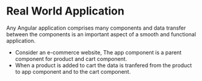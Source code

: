 # Real World Application

Any Angular application comprises many components and data transfer between the components is an important aspect of a smooth and functional application.

- Consider an e-commerce website, The app component is a parent component for product and cart component.
- When a product is added to cart the data is tranfered from the product to app component and to the cart component.